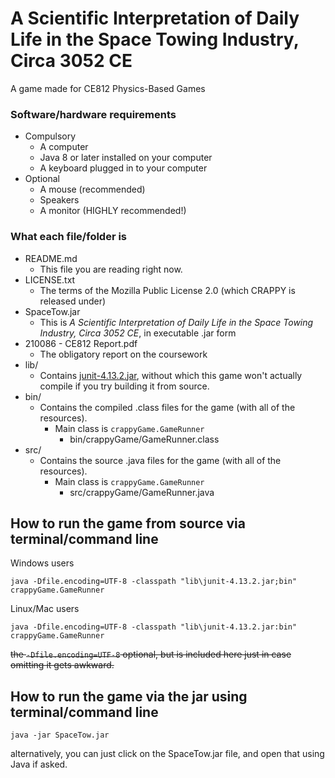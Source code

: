 # A Scientific Interpretation of Daily Life in the Space Towing Industry, Circa 3052 CE

A game made for CE812 Physics-Based Games

### Software/hardware requirements

* Compulsory
    * A computer
    * Java 8 or later installed on your computer
    * A keyboard plugged in to your computer
* Optional
    * A mouse (recommended)
    * Speakers
    * A monitor (HIGHLY recommended!)

### What each file/folder is

* README.md
    * This file you are reading right now.
* LICENSE.txt
    * The terms of the Mozilla Public License 2.0 (which CRAPPY is released under)
* SpaceTow.jar
    * This is *A Scientific Interpretation of Daily Life in the Space Towing Industry, Circa 3052 CE*,
      in executable .jar form
* 210086 - CE812 Report.pdf
    * The obligatory report on the coursework
* lib/
    * Contains [junit-4.13.2.jar](https://mvnrepository.com/artifact/junit/junit/4.13.2),
      without which this game won't actually compile if you try building it from source.
* bin/
    * Contains the compiled .class files for the game (with all of the resources).
      * Main class is `crappyGame.GameRunner`
        * bin/crappyGame/GameRunner.class
* src/
    * Contains the source .java files for the game (with all of the resources).
        * Main class is `crappyGame.GameRunner`
            * src/crappyGame/GameRunner.java

## How to run the game from source via terminal/command line

Windows users
```
java -Dfile.encoding=UTF-8 -classpath "lib\junit-4.13.2.jar;bin" crappyGame.GameRunner
```

Linux/Mac users
```
java -Dfile.encoding=UTF-8 -classpath "lib\junit-4.13.2.jar:bin" crappyGame.GameRunner
```

~~the `-Dfile.encoding=UTF-8` optional, but is included here just in case omitting it gets awkward.~~



## How to run the game via the jar using terminal/command line


```
java -jar SpaceTow.jar 
```

alternatively, you can just click on the SpaceTow.jar file,
and open that using Java if asked.

